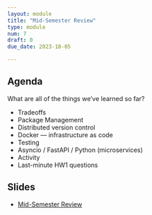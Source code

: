 ```yaml
---
layout: module
title: "Mid-Semester Review"
type: module
num: 7
draft: 0
due_date: 2023-10-05

---
```


## Agenda
What are all of the things we’ve learned so far?
* Tradeoffs
* Package Management
* Distributed version control
* Docker — infrastructure as code
* Testing
* Asyncio / FastAPI / Python (microservices)
* Activity
* Last-minute HW1 questions


## Slides
* <a href="https://docs.google.com/presentation/d/16V_3mXeItKBO5eOSv2AiftR8V20QwH0CQjSi_5zfngw/edit?usp=sharing" target="_blank">Mid-Semester Review</a>



